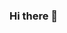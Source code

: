 ### Hi there 👋

<!-- Compétences {
System.out.println("Maîtrise des IDE JetBrains et VS Code");
printf("Bilingue français//anglais/n");
print('Aisance GitHhub')
<p>Connaissances de base en référencement web (SEO)</p>
Console.WriteLine("Rédaction scientifique et vulgarisée");
return Expérience pratique en Java, C, Python, HTML, CSS, Javacript, C#;
} -->
